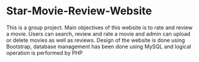 # Star-Movie-Review-Website
This is a group project. Main objectives of this website is to rate and review a movie. Users can search, review and rate a movie and admin can upload or delete movies as well as reviews. Design of the website is done using Bootstrap, database management has been done using MySQL and logical operation is performed by PHP
